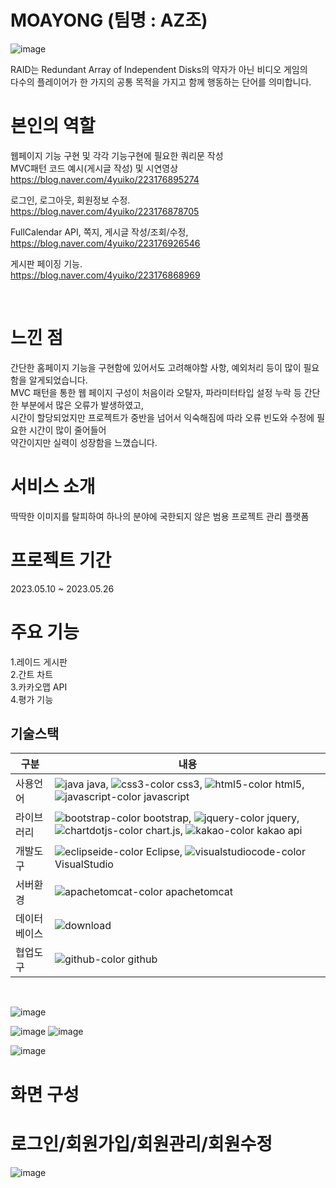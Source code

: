 # MOAYONG (팀명 : AZ조)

![image](https://github.com/2021-SMHRD-KDT-BigData-18/AZJo/assets/132859531/de8efb58-ba23-498a-b598-8bc992d4d9e6)

RAID는 Redundant Array of Independent Disks의 약자가 아닌 비디오 게임의 <BR>
다수의 플레이어가 한 가지의 공통 목적을 가지고 함께 행동하는 단어를 의미합니다.

# 본인의 역할
웹페이지 기능 구현 및 각각 기능구현에 필요한 쿼리문 작성 <BR>
MVC패턴 코드 예시(게시글 작성) 및 시연영상 <BR>
https://blog.naver.com/4yuiko/223176895274 <BR>

로그인, 로그아웃, 회원정보 수정. <BR> 
https://blog.naver.com/4yuiko/223176878705 <BR>

FullCalendar API, 쪽지, 게시글 작성/조회/수정, <BR>
https://blog.naver.com/4yuiko/223176926546 <BR>

게시판 페이징 기능. <BR>
https://blog.naver.com/4yuiko/223176868969 <BR>

<BR>

# 느낀 점
간단한 홈페이지 기능을 구현함에 있어서도 고려해야할 사항, 예외처리 등이 많이 필요함을 알게되었습니다. <BR>
MVC 패턴을 통한 웹 페이지 구성이 처음이라 오탈자, 파라미터타입 설정 누락 등 간단한 부분에서 많은 오류가 발생하였고, <BR>
시간이 할당되었지만 프로젝트가 중반을 넘어서 익숙해짐에 따라 오류 빈도와 수정에 필요한 시간이 많이 줄어들어 <BR>
약간이지만 실력이 성장함을 느꼈습니다.


# 서비스 소개
딱딱한 이미지를 탈피하여 하나의 분야에 국한되지 않은 범용 프로젝트 관리 플랫폼

# 프로젝트 기간
2023.05.10 ~ 2023.05.26

# 주요 기능
1.레이드 게시판
<BR>
2.간트 차트
<BR>
3.카카오맵 API
<BR>
4.평가 기능
<BR>

## 기술스택
|구분|내용|
|------|---|
|사용언어|![java](https://github.com/2021-SMHRD-KDT-BigData-18/scentis/assets/130745390/150534b0-7d09-4cc8-9093-73c7f35bd58e) java, ![css3-color](https://github.com/2021-SMHRD-KDT-BigData-18/scentis/assets/130745390/07fcbc81-de08-412d-bd86-471b9170a21b) css3, ![html5-color](https://github.com/2021-SMHRD-KDT-BigData-18/scentis/assets/130745390/9f9ede26-edda-48f1-8dd4-e26ea5a44c3a) html5, ![javascript-color](https://github.com/2021-SMHRD-KDT-BigData-18/scentis/assets/130745390/d3f92edd-b8ac-4dcb-9fa2-2ad003dd87b3) javascript  |
|라이브러리|![bootstrap-color](https://github.com/2021-SMHRD-KDT-BigData-18/scentis/assets/130745390/c5cbbd1f-7d1b-4f93-bce7-1167cbab848a) bootstrap, ![jquery-color](https://github.com/2021-SMHRD-KDT-BigData-18/scentis/assets/130745390/38690816-d9fb-4a34-9b68-9647a61053e9) jquery, ![chartdotjs-color](https://github.com/2021-SMHRD-KDT-BigData-18/scentis/assets/130745390/3b88ee03-f718-472d-9553-147a822754fc) chart.js, ![kakao-color](https://github.com/2021-SMHRD-KDT-BigData-18/scentis/assets/130745390/15d14767-218b-4a99-af5c-0c01c6a1f5a7) kakao api |
|개발도구| ![eclipseide-color](https://github.com/2021-SMHRD-KDT-BigData-18/scentis/assets/130745390/8222ae87-6597-4f9d-adcc-6342ef1ba5bb) Eclipse, ![visualstudiocode-color](https://github.com/2021-SMHRD-KDT-BigData-18/scentis/assets/130745390/9e79ba8d-75c2-4134-aaf8-a503350bf679) VisualStudio |
|서버환경|![apachetomcat-color](https://github.com/2021-SMHRD-KDT-BigData-18/scentis/assets/130745390/2bf4c4ad-dc67-494d-903f-6c1b4f7a9e1f) apachetomcat |
|데이터베이스|![download](https://github.com/JaeYoon8925/MOAYONG/assets/130745390/54fea4b6-1e7f-42c5-913a-3364ff5762bd)|
|협업도구|![github-color](https://github.com/2021-SMHRD-KDT-BigData-18/scentis/assets/130745390/4f02bd37-8cdc-4860-92a7-1d8d4e10bbdb) github |
<BR>

![image](https://github.com/2021-SMHRD-KDT-BigData-18/AZJo/assets/132859531/f7ef7a4d-cecf-4593-b727-b93d0c74135a)

![image](https://github.com/2021-SMHRD-KDT-BigData-18/AZJo/assets/132859531/7e1a14a4-1b63-45b8-93cd-258d5b0920b7)
![image](https://github.com/2021-SMHRD-KDT-BigData-18/AZJo/assets/132859531/3734c12b-311d-4dec-90de-75755b86e0ae)

![image](https://github.com/2021-SMHRD-KDT-BigData-18/AZJo/assets/132859531/8d6e9d77-21c6-4861-8a2c-8a4b7c87da8b)

# 화면 구성

# 로그인/회원가입/회원관리/회원수정
![image](https://github.com/2021-SMHRD-KDT-BigData-18/AZJo/assets/132859531/ee4bf607-2600-49cf-8bba-f35dc9bbe703)



